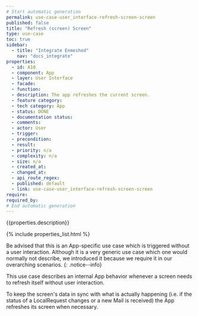 ```yaml
---
# Start automatic generation
permalink: use-case-user_interface-refresh-screen-screen
published: false
title: "Refresh (screen) Screen"
type: use-case
toc: true
sidebar:
  - title: "Integrate Enmeshed"
    nav: "docs_integrate"
properties:
  - id: A10
  - component: App
  - layer: User Interface
  - facade:
  - function:
  - description: The app refreshes the current screen.
  - feature category:
  - tech category: App
  - status: DONE
  - documentation status:
  - comments:
  - actor: User
  - trigger:
  - precondition:
  - result:
  - priority: n/a
  - complexity: n/a
  - size: n/a
  - created_at:
  - changed_at:
  - api_route_regex:
  - published: default
  - link: use-case-user_interface-refresh-screen-screen
require:
required_by:
# End automatic generation
---
```


{{properties.description}}

{% include properties_list.html %}

Be advised that this is an App-specific use case which is triggered without a user interaction. Although it is a very generic use case which one would normally not describe, we introduced it because we require it in our overarching scenarios.
{: .notice--info}

This use case describes an internal App behavior whenever a screen needs to refresh itself without user interaction.

To keep the screen's data in sync with what is actually happening (i.e. if the status of a LocalRequest changes or a new Mail is received) the App refreshes its screen when necessary.
